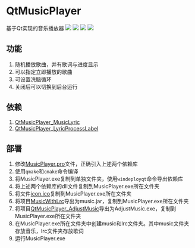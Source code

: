 # QtMusicPlayer
基于Qt实现的音乐播放器
![](https://img.shields.io/badge/Build-passing-brightgreen) ![](https://img.shields.io/badge/Qt-5.13.0-brightgreen) ![](https://img.shields.io/badge/License-LGPL-brightgreen) ![](https://img.shields.io/badge/License-anti_icu-brightgreen)
## 功能
1. 随机播放歌曲，并有歌词与进度显示
2. 可以指定立即播放的歌曲
3. 可设置洗脑循环
4. 关闭后可以切换到后台运行

## 依赖
1. [QtMusicPlayer_MusicLyric](https://github.com/chushi0/QtMusicPlayer_MusicLyric)
2. [QtMusicPlayer_LyricProcessLabel](https://github.com/chushi0/QtMusicPlayer_LyricProcessLabel)

## 部署
1. 修改[MusicPlayer.pro](https://github.com/chushi0/QtMusicPlayer/blob/master/MusicPlayer.pro)文件，正确引入上述两个依赖库
2. 使用`qmake`和`cmake`命令编译
3. 将MusicPlayer.exe复制到单独文件夹，使用`windeployqt`命令导出依赖库
4. 将上述两个依赖库的dll文件复制到MusicPlayer.exe所在文件夹
5. 将文件[icon.ico](https://github.com/chushi0/QtMusicPlayer/blob/master/icon.ico)复制到MusicPlayer.exe所在文件夹
6. 将项目[MusicWithLrc](https://github.com/chushi0/MusicWithLrc)导出为music.jar，复制到MusicPlayer.exe所在文件夹
7. 将项目[QtMusicPlayer_AdjustMusic](https://github.com/chushi0/QtMusicPlayer_AdjustMusic)导出为AdjustMusic.exe，复制到MusicPlayer.exe所在文件夹
8. 在MusicPlayer.exe所在文件夹中创建music和lrc文件夹。其中music文件夹存放音乐，lrc文件夹存放歌词
9. 运行MusicPlayer.exe
